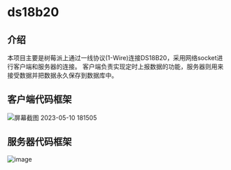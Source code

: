 # ds18b20
## 介绍
本项目主要是树莓派上通过一线协议(1-Wire)连接DS18B20，采用网络socket进行客户端和服务器的连接。
客户端负责实现定时上报数据的功能，服务器则用来接受数据并把数据永久保存到数据库中。

## 客户端代码框架

![屏幕截图 2023-05-10 181505](https://github.com/hubenyuan/ds18b20/assets/130223262/f9bf6ed3-a032-4350-a2a6-2aebf34a5857)

## 服务器代码框架

![image](https://github.com/hubenyuan/ds18b20/assets/130223262/d5b7bf7f-a1d0-4d02-ba64-a0ccf8df196f)

